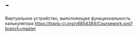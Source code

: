 # -
Виртуальное устройство, выполняющее функциональность калькулятора
https://travis-ci.org/v6854384/Coursework.svg?branch=master
